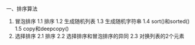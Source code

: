 一、排序算法
1. 冒泡排序
  1.1 排序
  1.2 生成随机列表
  1.3 生成随机字符串
  1.4 sort()和sorted()
  1.5 copy和deepcopy()
2. 选择排序
  2.1 排序
  2.2 选择排序和冒泡排序的异同
  2.3 对换列表的2个元素
